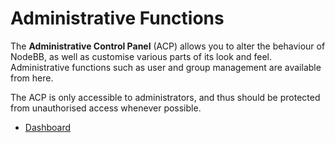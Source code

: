 Administrative Functions
========================

The **Administrative Control Panel** (ACP) allows you to alter the behaviour of NodeBB, as well as customise various parts
of its look and feel. Administrative functions such as user and group management are available from here.

The ACP is only accessible to administrators, and thus should be protected from unauthorised access whenever possible.

* [Dashboard](./dashboard.html)